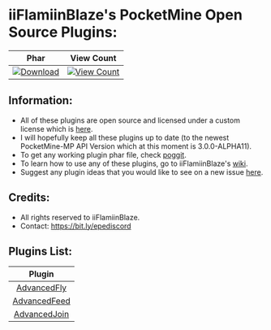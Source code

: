 # iiFlamiinBlaze's PocketMine Open Source Plugins:

| Phar | View Count |
| :---: | :---: |
[![Download](https://img.shields.io/badge/download-latest-blue.svg)](https://poggit.pmmp.io/ci/iiFlamiinBlaze/PocketMine-Plugins) | [![View Count](http://hits.dwyl.io/iiFlamiinBlaze/PocketMine-Plugins.svg)](http://hits.dwyl.io/iiFlamiinBlaze/PocketMine-Plugins) |

## Information:
* All of these plugins are open source and licensed under a custom license which is [here](https://github.com/iiFlamiinBlaze/PocketMine-Plugins/blob/master/LICENSE).
* I will hopefully keep all these plugins up to date (to the newest PocketMine-MP API Version which at this moment is 3.0.0-ALPHA11).
* To get any working plugin phar file, check [poggit](https://poggit.pmmp.io/ci/iiFlamiinBlaze/PocketMine-Plugins).
* To learn how to use any of these plugins, go to iiFlamiinBlaze's [wiki](https://github.com/iiFlamiinBlaze/PocketMine-Plugins/wiki).
* Suggest any plugin ideas that you would like to see on a new issue [here](https://github.com/iiFlamiinBlaze/PocketMine-Plugins/issues).

## Credits:
* All rights reserved to iiFlamiinBlaze.
* Contact: https://bit.ly/epediscord

## Plugins List:
| Plugin |
| :---: |
| [AdvancedFly](https://github.com/iiFlamiinBlaze/PocketMine-Plugins/blob/master/AdvancedFly) |
| [AdvancedFeed](https://github.com/iiFlamiinBlaze/PocketMine-Plugins/blob/master/AdvancedFeed) |
| [AdvancedJoin](https://github.com/iiFlamiinBlaze/PocketMine-Plugins/blob/master/AdvancedJoin) |
